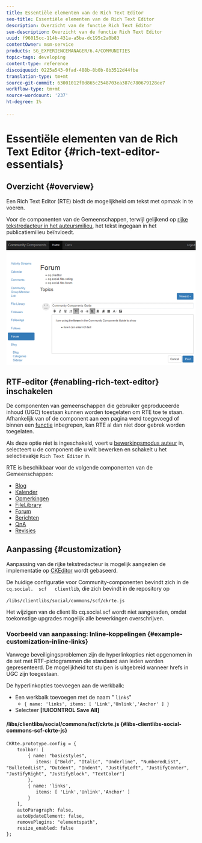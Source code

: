 ```yaml
---
title: Essentiële elementen van de Rich Text Editor
seo-title: Essentiële elementen van de Rich Text Editor
description: Overzicht van de functie Rich Text Editor
seo-description: Overzicht van de functie Rich Text Editor
uuid: f96015cc-114b-431a-a5ba-dc195c2a0b83
contentOwner: msm-service
products: SG_EXPERIENCEMANAGER/6.4/COMMUNITIES
topic-tags: developing
content-type: reference
discoiquuid: 0225a543-0fad-488b-8b0b-8b3512d44fbe
translation-type: tm+mt
source-git-commit: 63001012f0d865c2548703ea387c780679128ee7
workflow-type: tm+mt
source-wordcount: '237'
ht-degree: 1%

---
```



# Essentiële elementen van de Rich Text Editor {#rich-text-editor-essentials}

## Overzicht {#overview}

Een Rich Text Editor (RTE) biedt de mogelijkheid om tekst met opmaak in te voeren.

Voor de componenten van de Gemeenschappen, terwijl gelijkend op [rijke tekstredacteur in het auteursmilieu](../../help/sites-authoring/rich-text-editor.md), het tekst ingegaan in het publicatiemilieu beïnvloedt.

![chlimage_1-410](assets/chlimage_1-410.png)

## RTF-editor {#enabling-rich-text-editor} inschakelen

De componenten van gemeenschappen die gebruiker geproduceerde inhoud (UGC) toestaan kunnen worden toegelaten om RTE toe te staan. Afhankelijk van of de component aan een pagina werd toegevoegd of binnen een [functie](functions.md) inbegrepen, kan RTE al dan niet door gebrek worden toegelaten.

Als deze optie niet is ingeschakeld, voert u [bewerkingsmodus auteur](sites-console.md#authoring-site-content) in, selecteert u de component die u wilt bewerken en schakelt u het selectievakje `Rich Text Editor` in.

RTE is beschikbaar voor de volgende componenten van de Gemeenschappen:

* [Blog](blog-feature.md)
* [Kalender](calendar.md)
* [Opmerkingen](comments.md)
* [FileLibrary](file-library.md)
* [Forum](forum.md)
* [Berichten](configure-messaging.md)
* [QnA](working-with-qna.md)
* [Revisies](reviews.md)

## Aanpassing {#customization}

Aanpassing van de rijke tekstredacteur is mogelijk aangezien de implementatie op [CKEditor](https://www.ckeditor.com/) wordt gebaseerd.

De huidige configuratie voor Community-componenten bevindt zich in de `cq.social.  scf   clientlib`, die zich bevindt in de repository op

`/libs/clientlibs/social/commons/scf/ckrte.js`

Het wijzigen van de client lib cq.social.scf wordt niet aangeraden, omdat toekomstige upgrades mogelijk alle bewerkingen overschrijven.

### Voorbeeld van aanpassing: Inline-koppelingen {#example-customization-inline-links}

Vanwege beveiligingsproblemen zijn de hyperlinkopties niet opgenomen in de set met RTF-pictogrammen die standaard aan leden worden gepresenteerd. De mogelijkheid tot stuipen is uitgebreid wanneer hrefs in UGC zijn toegestaan.

De hyperlinkopties toevoegen aan de werkbalk:

* Een werkbalk toevoegen met de naam &quot; `links`&quot;
   * `{ name: 'links', items: [ 'Link','Unlink','Anchor' ] }`
* Selecteer **[!UICONTROL Save All]**

#### /libs/clientlibs/social/commons/scf/ckrte.js {#libs-clientlibs-social-commons-scf-ckrte-js}

```
CKRte.prototype.config = {
    toolbar: [
        { name: "basicstyles",
           items: ["Bold", "Italic", "Underline", "NumberedList", "BulletedList", "Outdent", "Indent", "JustifyLeft", "JustifyCenter", "JustifyRight", "JustifyBlock", "TextColor"]
        },
        { name: 'links', 
           items: [ 'Link','Unlink','Anchor' ] 
        }
    ],
    autoParagraph: false,
    autoUpdateElement: false,
    removePlugins: "elementspath",
    resize_enabled: false
};
```

